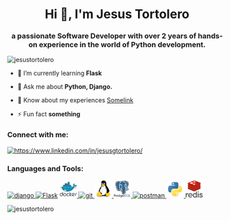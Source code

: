 <h1 align="center">Hi 👋, I'm Jesus Tortolero</h1>
<h3 align="center">a passionate Software Developer with over 2 years of hands-on experience in the world of Python development.</h3>

<p align="left"> <img src="https://komarev.com/ghpvc/?username=jesustortolero&label=Profile%20views&color=0e75b6&style=flat" alt="jesustortolero" /> </p>

- 🌱 I’m currently learning **Flask**

- 💬 Ask me about **Python, Django.**

- 📄 Know about my experiences [Somelink](Somelink)

- ⚡ Fun fact **something**

<h3 align="left">Connect with me:</h3>
<p align="left">
<a href="https://linkedin.com/in/jesusgtortolero/" target="blank"><img align="center" src="https://raw.githubusercontent.com/rahuldkjain/github-profile-readme-generator/master/src/images/icons/Social/linked-in-alt.svg" alt="https://www.linkedin.com/in/jesusgtortolero/" height="30" width="40" /></a>
</p>

<h3 align="left">Languages and Tools:</h3>
<p align="left"> <a href="https://www.djangoproject.com/" target="_blank" rel="noreferrer"> <img src="https://cdn.worldvectorlogo.com/logos/django.svg" alt="django" width="40" height="40"/> </a> <a href="https://flask.palletsprojects.com/" target="_blank" rel="noreferrer"><img src="https://cdn.worldvectorlogo.com/logos/flask.svg" alt="Flask" width="40" height="40"/></a>
 <a href="https://www.docker.com/" target="_blank" rel="noreferrer"> <img src="https://raw.githubusercontent.com/devicons/devicon/master/icons/docker/docker-original-wordmark.svg" alt="docker" width="40" height="40"/> </a> <a href="https://git-scm.com/" target="_blank" rel="noreferrer"> <img src="https://www.vectorlogo.zone/logos/git-scm/git-scm-icon.svg" alt="git" width="40" height="40"/> </a> <a href="https://www.linux.org/" target="_blank" rel="noreferrer"> <img src="https://raw.githubusercontent.com/devicons/devicon/master/icons/linux/linux-original.svg" alt="linux" width="40" height="40"/> </a> <a href="https://www.postgresql.org" target="_blank" rel="noreferrer"> <img src="https://raw.githubusercontent.com/devicons/devicon/master/icons/postgresql/postgresql-original-wordmark.svg" alt="postgresql" width="40" height="40"/> </a> <a href="https://postman.com" target="_blank" rel="noreferrer"> <img src="https://www.vectorlogo.zone/logos/getpostman/getpostman-icon.svg" alt="postman" width="40" height="40"/> </a> <a href="https://www.python.org" target="_blank" rel="noreferrer"> <img src="https://raw.githubusercontent.com/devicons/devicon/master/icons/python/python-original.svg" alt="python" width="40" height="40"/> </a> <a href="https://redis.io" target="_blank" rel="noreferrer"> <img src="https://raw.githubusercontent.com/devicons/devicon/master/icons/redis/redis-original-wordmark.svg" alt="redis" width="40" height="40"/> </a> </p>

<p><img align="left" src="https://github-readme-stats.vercel.app/api/top-langs?username=jesustortolero&show_icons=true&locale=en&layout=compact" alt="jesustortolero" /></p>

<!-- <p>&nbsp;<img align="center" src="https://github-readme-stats.vercel.app/api?username=jesustortolero&show_icons=true&locale=en" alt="jesustortolero" /></p>

<p><img align="center" src="https://github-readme-streak-stats.herokuapp.com/?user=jesustortolero&" alt="jesustortolero" /></p> -->
